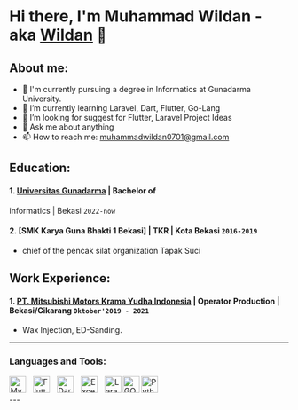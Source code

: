 # Hi there, I'm Muhammad Wildan - aka [Wildan](https://www.instagram.com/projectku___?igsh=dDV1cmp0NzVzeXds) 👋
## About me:
- 🔭 I'm currently pursuing a degree in Informatics at Gunadarma University.
- 🌱 I’m currently learning Laravel, Dart, Flutter, Go-Lang
- 🤔 I’m looking for suggest for Flutter, Laravel Project Ideas
- 💬 Ask me about anything
- 📫 How to reach me: muhammadwildan0701@gmail.com

## Education:

#### 1. [Universitas Gunadarma](https://www.gunadarma.ac.id/) | Bachelor of 
informatics | Bekasi `2022-now`

 #### 2. [SMK Karya Guna Bhakti 1 Bekasi] | TKR | Kota Bekasi `2016-2019`
   - chief of the pencak silat organization Tapak Suci

## Work Experience:
#### 1. [PT. Mitsubishi Motors Krama Yudha Indonesia](https://www.mitsubishi-motors.co.id) | Operator Production | Bekasi/Cikarang `Oktober'2019 - 2021`
   - Wax Injection, ED-Sanding.
---

### Languages and Tools:

[<img align="left" alt="MySQL" width="30px" src="https://cdn.jsdelivr.net/gh/devicons/devicon/icons/mysql/mysql-original.svg" style="padding-right:10px;" />][webdev]
[<img align="left" alt="Flutter" width="30px" src="https://storage.googleapis.com/cms-storage-bucket/847ae81f5430402216fd.svg" style="padding-right:10px;" />][webdev]
[<img align="left" alt="Dart" width="30px" src="https://avatars.githubusercontent.com/u/1609975?s=200&v=4" style="padding-right:10px;" />][webdev]
[<img align="left" alt="Excel" width="30px" src="https://is2-ssl.mzstatic.com/image/thumb/Purple126/v4/a8/fd/5a/a8fd5a84-c6f1-355f-3b9f-6e86598efaa3/XCEL.png/1200x630bb.png" style="padding-right:10px;" />][webdev]
[<img align="left" alt="Laravel" width="30px" src="https://laravel.com/img/logomark.min.svg" style="padding-right:0px;" />][webdev]
[<img align="left" alt="GO" width="30px" src="https://go.dev/images/gophers/ladder.svg" style="padding-right:0px;" />][webdev]
[<img align="left" alt="Python" width="30px" src="https://upload.wikimedia.org/wikipedia/commons/c/c3/Python-logo-notext.svg" style="padding-right:0px;" />][webdev]

<br />
<br />
---


[webdev]:https://github.com/Dannnnneeeee
 

